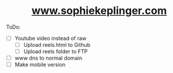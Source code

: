 # <div align="center">www.sophiekeplinger.com</div>


ToDo:
- [ ] Youtube video instead of raw
  - [ ] Upload reels.html to Github
  - [ ] Upload reels folder to FTP
- [ ] www dns to normal domain
- [ ] Make mobile version
